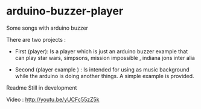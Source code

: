 arduino-buzzer-player
=====================

Some songs with arduino buzzer

There are two projects :

  - First (player): Is a player which is just an arduino buzzer example that can play star wars, simpsons, mission impossible
  , indiana jons inter alia
  
  - Second (player example ) : Is intended for using as music background while the arduino is doing another things.
   A simple example is provided.
   
Readme Still in development

Video : http://youtu.be/yUCFc55zZ5k
